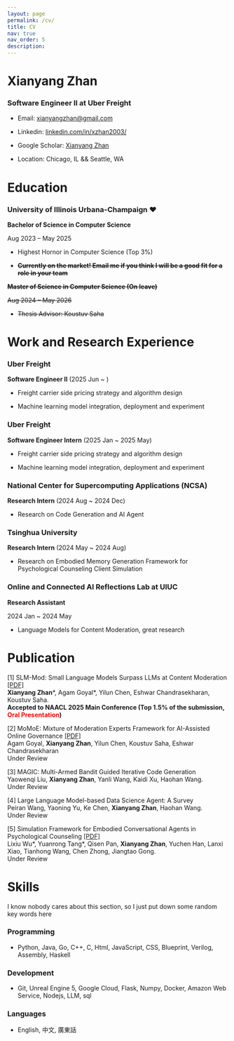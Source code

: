 ```yaml
---
layout: page
permalink: /cv/
title: CV
nav: true
nav_order: 5
description:
---
```

<!-- I have multiple internship experience in Industry for sotfware and AI development and Academia for nlp and hci research. **I am actively seeking ~~SWE/MLE internships and research internship opportunities for summer 2025~~ full-time software engineering jobs starting in May 2025. Contact me (xianyangzhan@gmail.com, zhan39@illinois.edu) if you think I will be a good fit for a role in your team.** -->
<!-- ## Download My CV
You can download my CV in PDF format by clicking the link below:
[Download my CV](../assets/pdf/cv.pdf) -->
# Xianyang Zhan

### Software Engineer II at Uber Freight

  

- Email: xianyangzhan@gmail.com

- Linkedin: [linkedin.com/in/xzhan2003/](https://www.linkedin.com/in/xzhan2003/)

- Google Scholar: [Xianyang Zhan](https://scholar.google.com/citations?user=t7HdaAIAAAAJ&hl=en)

- Location: Chicago, IL && Seattle, WA

  

# Education

### University of Illinois Urbana-Champaign ❤️

**Bachelor of Science in Computer Science**

Aug 2023 – May 2025

- Highest Hornor in Computer Science (Top 3%)

-  **~~Currently on the market! Email me if you think I will be a good fit for a role in your team~~**

  

**~~Master of Science in Computer Science (On leave)~~**

  

~~Aug 2024 – May 2026~~

- ~~Thesis Advisor: Koustuv Saha~~

  
  

# Work and Research Experience

### Uber Freight

**Software Engineer II** (2025 Jun ~ )

- Freight carrier side pricing strategy and algorithm design

- Machine learning model integration, deployment and experiment

### Uber Freight

**Software Engineer Intern** (2025 Jan ~ 2025 May)

- Freight carrier side pricing strategy and algorithm design

- Machine learning model integration, deployment and experiment

  

### National Center for Supercomputing Applications (NCSA)

**Research Intern** (2024 Aug ~ 2024 Dec)

- Research on Code Generation and AI Agent 

  

### Tsinghua University

**Research Intern** (2024 May ~ 2024 Aug)

- Research on Embodied Memory Generation Framework for Psychological Counseling Client Simulation

### Online and Connected AI Reflections Lab at UIUC

**Research Assistant**

2024 Jan ~ 2024 May

- Language Models for Content Moderation, great research

  

# Publication

[1] SLM-Mod: Small Language Models Surpass LLMs at Content Moderation [[PDF]](https://aclanthology.org/2025.naacl-long.441.pdf)<br />
**Xianyang Zhan**\*, Agam Goyal\*, Yilun Chen, Eshwar Chandrasekharan, Koustuv Saha. <br />
**Accepted to  NAACL 2025 Main Conference (Top 1.5% of the submission, <span style="color:rgb(255, 0, 0); font-weight: bold;">Oral Presentation</span>)**

[2] MoMoE: Mixture of Moderation Experts Framework for AI-Assisted Online Governance  [[PDF]](https://arxiv.org/pdf/2505.14483)<br />
Agam Goyal, **Xianyang Zhan**, Yilun Chen, Koustuv Saha, Eshwar Chandrasekharan <br />
Under Review

[3] MAGIC: Multi-Armed Bandit Guided Iterative Code Generation <br />
Yaowenqi Liu, **Xianyang Zhan**, Yanli Wang, Kaidi Xu, Haohan Wang. <br />
Under Review

[4] Large Language Model-based Data Science Agent: A Survey <br />
Peiran Wang, Yaoning Yu, Ke Chen, **Xianyang Zhan**, Haohan Wang. <br />
Under Review

[5] Simulation Framework for Embodied Conversational Agents in Psychological Counseling [[PDF]](https://arxiv.org/pdf/2410.22041v1)<br />
Lixiu Wu\*, Yuanrong Tang\*, Qisen Pan, **Xianyang Zhan**, Yuchen Han, Lanxi Xiao, Tianhong Wang, Chen Zhong, Jiangtao Gong. <br />
Under Review

# Skills

I know nobody cares about this section, so I just put down some random key words here

### Programming

- Python, Java, Go, C++, C, Html, JavaScript, CSS, Blueprint, Verilog, Assembly, Haskell

  

### Development

  

- Git, Unreal Engine 5, Google Cloud, Flask, Numpy, Docker, Amazon Web Service, Nodejs, LLM, sql

  

### Languages


- English, 中文, 廣東話